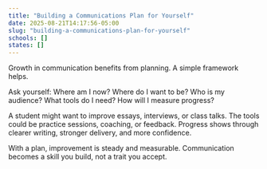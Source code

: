 ```yaml
---
title: "Building a Communications Plan for Yourself"
date: 2025-08-21T14:17:56-05:00
slug: "building-a-communications-plan-for-yourself"
schools: []
states: []
---
```


Growth in communication benefits from planning. A simple framework helps.

Ask yourself: Where am I now? Where do I want to be? Who is my audience? What tools do I need? How will I measure progress?

A student might want to improve essays, interviews, or class talks. The tools could be practice sessions, coaching, or feedback. Progress shows through clearer writing, stronger delivery, and more confidence.

With a plan, improvement is steady and measurable. Communication becomes a skill you build, not a trait you accept.
